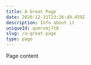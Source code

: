 ```yaml
---
title: A Great Page
date: 2020-12-31T23:26:49.459Z
description: Info about it
uniqueId: qomrxmj7t0
slug: /a-great-page
type: page
---
```


Page content
